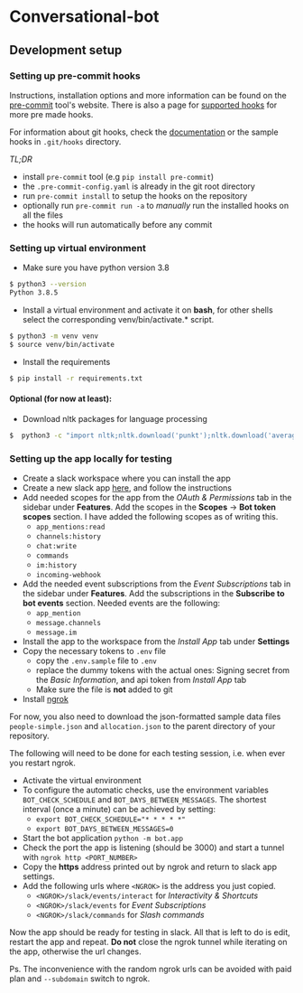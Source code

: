 # Conversational-bot


## Development setup

### Setting up pre-commit hooks

Instructions, installation options and more information can be found on the
[pre-commit](https://pre-commit.com) tool's website. There is also a page for
[supported hooks](https://pre-commit.com/hooks) for more pre made hooks.

For information about git hooks, check the
[documentation](https://git-scm.com/book/en/v2/Customizing-Git-Git-Hooks) or
the sample hooks in `.git/hooks` directory.

*TL;DR*
- install `pre-commit` tool (e.g `pip install pre-commit`)
- the `.pre-commit-config.yaml` is already in the git root directory
- run `pre-commit install` to setup the hooks on the repository
- optionally run `pre-commit run -a` to *manually* run the installed hooks on all the files
- the hooks will run automatically before any commit

### Setting up virtual environment

- Make sure you have python version 3.8
```bash
$ python3 --version
Python 3.8.5
```
- Install a virtual environment and activate it on **bash**, for other shells
  select the corresponding venv/bin/activate.\* script.
```bash
$ python3 -m venv venv
$ source venv/bin/activate
```
- Install the requirements
```bash
$ pip install -r requirements.txt
```
#### Optional (for now at least):
- Download nltk packages for language processing
```bash
$  python3 -c "import nltk;nltk.download('punkt');nltk.download('averaged_perceptron_tagger');nltk.download('stopwords')"
```

### Setting up the app locally for testing

- Create a slack workspace where you can install the app
- Create a new slack app [here](https://api.slack.com/apps), and follow the
  instructions
- Add needed scopes for the app from the *OAuth & Permissions* tab in the sidebar under **Features**.
  Add the scopes in the **Scopes** -> **Bot token scopes** section. I have added the
  following scopes as of writing this.
  - `app_mentions:read`
  - `channels:history`
  - `chat:write`
  - `commands`
  - `im:history`
  - `incoming-webhook`
- Add the needed event subscriptions from the *Event Subscriptions* tab in the sidebar under **Features**.
  Add the subscriptions in the **Subscribe to bot events** section. Needed events are the following:
  - `app_mention`
  - `message.channels`
  - `message.im`
- Install the app to the workspace from the *Install App* tab under **Settings**
- Copy the necessary tokens to `.env` file
  - copy the `.env.sample` file to `.env`
  - replace the dummy tokens with the actual ones: Signing secret from the
    *Basic Information*, and api token from *Install App* tab
  - Make sure the file is **not** added to git
- Install [ngrok](https://ngrok.com/download)

For now, you also need to download the json-formatted sample data files `people-simple.json` and `allocation.json`
to the parent directory of your repository.

The following will need to be done for each testing session, i.e. when ever
you restart ngrok.

- Activate the virtual environment
- To configure the automatic checks, use the environment variables
  `BOT_CHECK_SCHEDULE` and `BOT_DAYS_BETWEEN_MESSAGES`. The
  shortest interval (once a minute) can be achieved by setting:
  - `export BOT_CHECK_SCHEDULE="* * * * *"`
  - `export BOT_DAYS_BETWEEN_MESSAGES=0`
- Start the bot application `python -m bot.app`
- Check the port the app is listening (should be 3000) and start a tunnel with
  `ngrok http <PORT_NUMBER>`
- Copy the **https** address printed out by ngrok and return to slack app
  settings.
- Add the following urls where `<NGROK>` is the address you just copied.
  - `<NGROK>/slack/events/interact` for *Interactivity & Shortcuts*
  - `<NGROK>/slack/events` for *Event Subscriptions*
  - `<NGROK>/slack/commands` for *Slash commands*

Now the app should be ready for testing in slack. All that is left to do is
edit, restart the app and repeat. **Do not** close the ngrok tunnel while
iterating on the app, otherwise the url changes.

Ps. The inconvenience with the random ngrok urls can be avoided with paid plan
and `--subdomain` switch to ngrok.
